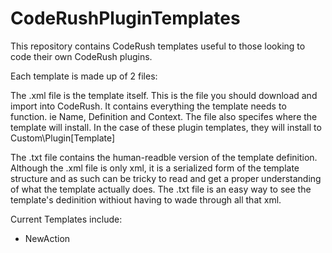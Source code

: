 CodeRushPluginTemplates
=======================

This repository contains CodeRush templates useful to those looking to code their own CodeRush plugins.

Each template is made up of 2 files:

The .xml file is the template itself. This is the file you should download and import into CodeRush. It contains everything the template needs to function. ie Name, Definition and Context. The file also specifes where the template will install. In the case of these plugin templates, they will install to Custom\Plugin\[Template] 

The .txt file contains the human-readble version of the template definition. Although the .xml file is only xml, it is a serialized form of the template structure and as such can be tricky to read and get a proper understanding of what the template actually does. The .txt file is an easy way to see the template's dedinition withiout having to wade through all that xml.
  
Current Templates include:

 - NewAction
